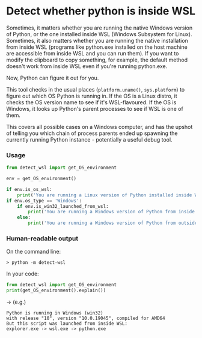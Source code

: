 # Detect whether python is inside WSL

Sometimes, it matters whether you are running the native Windows version of Python, or the one installed inside WSL (Windows Subsystem for Linux). Sometimes, it also matters whether you are running the native installation from inside WSL (programs like python.exe installed on the host machine are accessible from inside WSL and you can run them). If you want to modify the clipboard to copy something, for example, the default method doesn't work from inside WSL even if you're running python.exe.

Now, Python can figure it out for you.

This tool checks in the usual places (`platform.uname()`, `sys.platform`) to figure out which OS Python is running in. If the OS is a Linux distro, it checks the OS version name to see if it's WSL-flavoured. If the OS is Windows, it looks up Python's parent processes to see if WSL is one of them.

This covers all possible cases on a Windows computer, and has the upshot of telling you which chain of process parents ended up spawning the currently running Python instance - potentially a useful debug tool.

### Usage

```py
from detect_wsl import get_OS_environment

env = get_OS_environment()

if env.is_os_wsl:
    print('You are running a Linux version of Python installed inside WSL')
if env.os_type == 'Windows':
    if env.is_win32_launched_from_wsl:
        print('You are running a Windows version of Python from inside WSL')
    else:
        print('You are running a Windows version of Python from outside WSL')
```

### Human-readable output

On the command line:
```
> python -m detect-wsl
```

In your code:
```py
from detect_wsl import get_OS_environment
print(get_OS_environment().explain())
```
-> (e.g.)
```
Python is running in Windows (win32)
with release "10", version "10.0.19045", compiled for AMD64
But this script was launched from inside WSL:
explorer.exe -> wsl.exe -> python.exe
```
